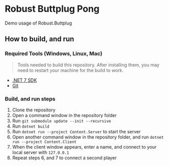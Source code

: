 # Robust Buttplug Pong
Demo usage of Robust.Buttplug


## How to build, and run
### Required Tools (Windows, Linux, Mac)
> Tools needed to build this repository. After installing them, you may need to restart your machine for the build to work.
* [.NET 7 SDK](https://dotnet.microsoft.com/en-us/download/dotnet/7.0)
* [Git](https://git-scm.com/downloads)

### Build, and run steps
1. Clone the repository
2. Open a command window in the repository folder
3. Run `git submodule update --init --recursive`
4. Run `dotnet build`
5. Run `dotnet run --project Content.Server` to start the server
6. Open another command window in the repository folder, and run `dotnet run --project Content.Client`
7. When the client window appears, enter a name, and connect to your local server with `127.0.0.1`
8. Repeat steps 6, and 7 to connect a second player
